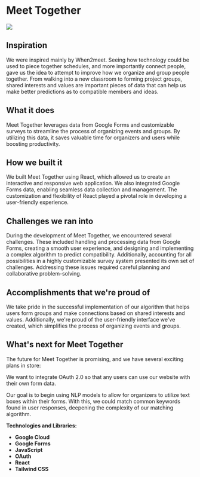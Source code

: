 # Meet Together

![](https://github.com/elimelt/meet-together/meet-together-demo.gif)

## Inspiration
We were inspired mainly by When2meet. Seeing how technology could be used to piece together schedules, and more importantly connect people, gave us the idea to attempt to improve how we organize and group people together. From walking into a new classroom to forming project groups, shared interests and values are important pieces of data that can help us make better predictions as to compatible members and ideas.

## What it does
Meet Together leverages data from Google Forms and customizable surveys to streamline the process of organizing events and groups. By utilizing this data, it saves valuable time for organizers and users while boosting productivity.

## How we built it
We built Meet Together using React, which allowed us to create an interactive and responsive web application. We also integrated Google Forms data, enabling seamless data collection and management. The customization and flexibility of React played a pivotal role in developing a user-friendly experience.

## Challenges we ran into
During the development of Meet Together, we encountered several challenges. These included handling and processing data from Google Forms, creating a smooth user experience, and designing and implementing a complex algorithm to predict compatibility. Additionally, accounting for all possibilities in a highly customizable survey system presented its own set of challenges. Addressing these issues required careful planning and collaborative problem-solving.

## Accomplishments that we're proud of
We take pride in the successful implementation of our algorithm that helps users form groups and make connections based on shared interests and values. Additionally, we're proud of the user-friendly interface we've created, which simplifies the process of organizing events and groups.

## What's next for Meet Together
The future for Meet Together is promising, and we have several exciting plans in store:

We want to integrate OAuth 2.0 so that any users can use our website with their own form data.

Our goal is to begin using NLP models to allow for organizers to utilize text boxes within their forms. With this, we could match common keywords found in user responses, deepening the complexity of our matching algorithm.

**Technologies and Libraries:**
- **Google Cloud**
- **Google Forms**
- **JavaScript**
- **OAuth**
- **React**
- **Tailwind CSS**
